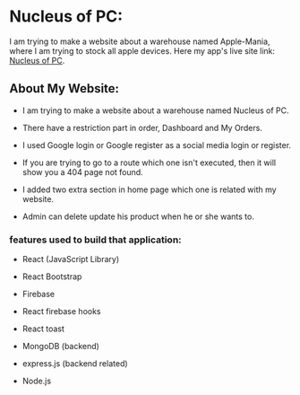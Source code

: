 # Nucleus of PC:

I am trying to make a website about a warehouse named Apple-Mania, where I am trying to stock all apple devices. Here my app's live site link: [Nucleus of PC](https://assignment-12-60267.web.app/).

## About My Website:

* I am trying to make a website about a warehouse named Nucleus of PC.

* There have a restriction part in order, Dashboard and My Orders.

* I used Google login or Google register as a social media login or register.

* If you are trying to go to a route which one isn't executed, then it will show you a 404 page not found.

* I added two extra section in home page which one is related with my website.

* Admin can delete update his product when he or she wants to.

### features used to build that application:

* React (JavaScript Library)

* React Bootstrap

* Firebase 

* React firebase hooks

* React toast

* MongoDB (backend)

* express.js (backend related)

* Node.js
